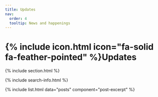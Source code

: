 ```yaml
---
title: Updates
nav:
  order: 4
  tooltip: News and happenings
---
```


# {% include icon.html icon="fa-solid fa-feather-pointed" %}Updates

{% include section.html %}

{% include search-info.html %}

{% include list.html data="posts" component="post-excerpt" %}
